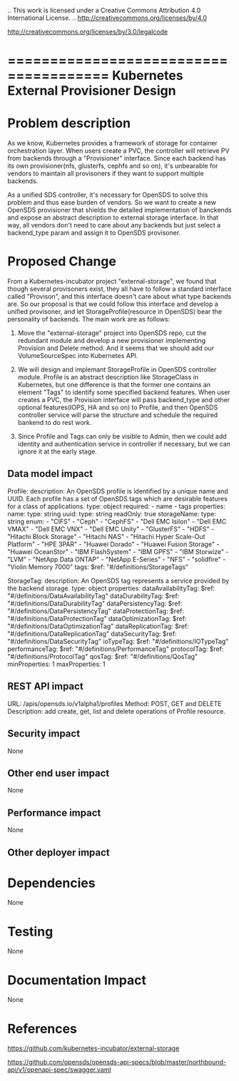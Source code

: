 .. This work is licensed under a Creative Commons Attribution 4.0 International License.
.. http://creativecommons.org/licenses/by/4.0

http://creativecommons.org/licenses/by/3.0/legalcode

======================================
Kubernetes External Provisioner Design
======================================

Problem description
===================

As we know, Kubernetes provides a framework of storage for container
orchestration layer. When users create a PVC, the controller will retrieve PV
from backends through a "Provisioner" interface. Since each backend has its
own provisioner(nfs, glusterfs, cephfs and so on), it's unbearable for vendors
to maintain all provisoners if they want to support multiple backends.

As a unified SDS controller, it's necessary for OpenSDS to solve this problem
and thus ease burden of vendors. So we want to create a new OpenSDS provisioner
that shields the detailed implementation of banckends and expose an abstract
description to external storage interface. In that way, all vendors don't need
to care about any backends but just select a backend_type param and assign it
to OpenSDS provisoner.

Proposed Change
===============

From a Kubernetes-incubator project "external-storage", we found that though
several provisoners exist, they all have to follow a standard interface called
"Provison", and this interface doesn't care about what type backends are.
So our proposal is that we could follow this interface and develop a unified
provisoner, and let StorageProfile(resource in OpenSDS) bear the personality of
backends. The main work are as follows:

1) Move the "external-storage" project into OpenSDS repo, cut the redundant
module and develop a new provisioner implementing Provision and Delete method.
And it seems that we should add our VolumeSourceSpec into Kubernetes API.

2) We will design and implemant StorageProfile in OpenSDS controller module.
Profile is an abstract description like StorageClass in Kubernetes, but one
difference is that the former one contains an element "Tags" to identify some
specified backend features. When user creates a PVC, the Provision interface
will pass backend_type and other optional features(IOPS, HA and so on) to
Profile, and then OpenSDS controller service will parse the structure and
schedule the required bankend to do rest work.

3) Since Profile and Tags can only be visible to Admin, then we could add
identity and authentication service in controller if necessary, but we can
ignore it at the early stage.

Data model impact
-----------------

Profile:
    description: An OpenSDS profile is identified by a unique name and UUID.
      Each profile has a set of OpenSDS tags which are desirable features for a 
      class of applications.
    type: object
    required:
      - name
      - tags
    properties:
      name:
        type: string
      uuid:
        type: string
        readOnly: true
	  storageName:
		type: string
		enum:
          - "CIFS"
          - "Ceph"
          - "CephFS"
          - "Dell EMC Isilon"
          - "Dell EMC VMAX"
          - "Dell EMC VNX"
          - "Dell EMC Unity"
          - "GlusterFS"
          - "HDFS"
          - "Hitachi Block Storage"
          - "Hitachi NAS"
          - "Hitachi Hyper Scale-Out Platform"
          - "HPE 3PAR"
          - "Huawei Dorado"
          - "Huawei Fusion Storage"
          - "Huawei OceanStor"
          - "IBM FlashSystem"
          - "IBM GPFS"
          - "IBM Storwize"
          - "LVM"
          - "NetApp Data ONTAP"
          - "NetApp E-Series"
          - "NFS"
          - "solidfire"
          - "Violin Memory 7000"
      tags:
        $ref: "#/definitions/StorageTags"
		
StorageTag:
    description: An OpenSDS tag represents a service provided by the 
      backend storage.
    type: object
    properties:
      dataAvailabilityTag:
        $ref: "#/definitions/DataAvailabilityTag"
      dataDurabilityTag:
        $ref: "#/definitions/DataDurabilityTag"
      dataPersistencyTag:
        $ref: "#/definitions/DataPersistencyTag"
      dataProtectionTag:
        $ref: "#/definitions/DataProtectionTag"
      dataOptimizationTag:
        $ref: "#/definitions/DataOptimizationTag"
      dataReplicationTag:
        $ref: "#/definitions/DataReplicationTag"
      dataSecurityTag:
        $ref: "#/definitions/DataSecurityTag"
      ioTypeTag:
        $ref: "#/definitions/IOTypeTag"
      performanceTag:
        $ref: "#/definitions/PerformanceTag"
      protocolTag:
        $ref: "#/definitions/ProtocolTag"
      qosTag:
        $ref: "#/definitions/QosTag"
    minProperties: 1
    maxProperties: 1

REST API impact
---------------

URL: /apis/opensds.io/v1alpha1/profiles
Method: POST, GET and DELETE
Description: add create, get, list and delete operations of Profile resource.

Security impact
---------------

None

Other end user impact
---------------------

None

Performance impact
------------------

None

Other deployer impact
---------------------

Dependencies
============

None

Testing
=======

None

Documentation Impact
====================

None

References
==========

https://github.com/kubernetes-incubator/external-storage

https://github.com/opensds/opensds-api-specs/blob/master/northbound-api/v1/openapi-spec/swagger.yaml